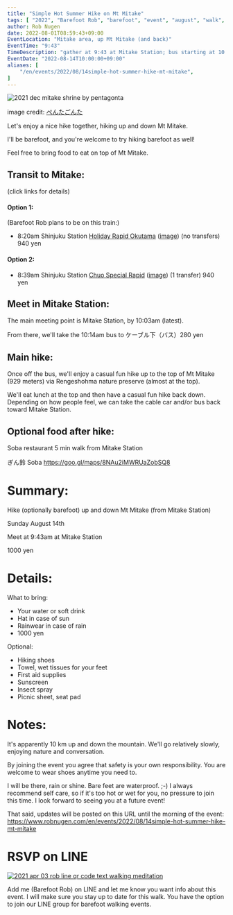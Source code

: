 ```yaml
---
title: "Simple Hot Summer Hike on Mt Mitake"
tags: [ "2022", "Barefoot Rob", "barefoot", "event", "august", "walk", "mitake", "はだし", "Mitake", "裸足のロブ" ]
author: Rob Nugen
date: 2022-08-01T08:59:43+09:00
EventLocation: "Mitake area, up Mt Mitake (and back)"
EventTime: "9:43"
TimeDescription: "gather at 9:43 at Mitake Station; bus starting at 10:14"
EventDate: "2022-08-14T10:00:00+09:00"
aliases: [
    "/en/events/2022/08/14simple-hot-summer-hike-mt-mitake",
]
---
```


<img
src="https://b.robnugen.com/blog/2022/2021_dec_mitake_shrine_by_pentagonta.png"
alt="2021 dec mitake shrine by pentagonta"
class="title" />

<p class="note">image credit: <a href="https://goo.gl/maps/uKVYckdwYsySdFxm9">ぺんたごんた</a></p>

Let's enjoy a nice hike together, hiking up and down Mt Mitake.

I'll be barefoot, and you're welcome to try hiking barefoot as well!

Feel free to bring food to eat on top of Mt Mitake.

## Transit to Mitake:

(click links for details)

#### Option 1:

(Barefoot Rob plans to be on this train:)

* 8:20am Shinjuku Station
[Holiday Rapid Okutama](https://goo.gl/maps/DphPjVobGFkFg5FD6) ([image](https://b.robnugen.com/blog/2022/2022_08_14_recommended_train.png)) (no transfers) 940 yen

#### Option 2:

* 8:39am Shinjuku Station
[Chuo Special Rapid](https://goo.gl/maps/yJQoxj51Ubx8tocL9) ([image](https://b.robnugen.com/blog/2022/2022_08_14_train_arrives_1003.png)) (1 transfer) 940 yen

## Meet in Mitake Station:

The main meeting point is Mitake Station, by 10:03am (latest).

From there, we'll take the 10:14am bus to ケーブル下（バス）280 yen

## Main hike:

Once off the bus, we'll enjoy a casual fun hike
up to the top of Mt Mitake (929 meters)
via Rengeshohma nature preserve (almost at the top).

We'll eat lunch at the top and then have a casual fun hike back down.
Depending on how people feel, we can take the cable car and/or bus back toward Mitake Station.

## Optional food after hike:

Soba restaurant 5 min walk from Mitake Station

ぎん鈴 Soba
https://goo.gl/maps/8NAu2iMWRUaZobSQ8

# Summary:

Hike (optionally barefoot) up and down Mt Mitake (from Mitake Station)

Sunday August 14th

Meet at 9:43am at Mitake Station

1000 yen

# Details:

What to bring:
* Your water or soft drink
* Hat in case of sun
* Rainwear in case of rain
* 1000 yen

 Optional:
* Hiking shoes
* Towel, wet tissues for your feet
* First aid supplies
* Sunscreen
* Insect spray
* Picnic sheet, seat pad

# Notes:

It's apparently 10 km up and down the mountain.  We'll go relatively slowly, enjoying nature and conversation.

By joining the event you agree that safety is your own responsibility.
You are welcome to wear shoes anytime you need to.

I will be there, rain or shine.  Bare feet are waterproof.  ;-)
I always recommend self care,
so if it's too hot or wet for you, no pressure to join this time.
I look forward to seeing you at a future event!

That said, updates will be posted on this URL until the morning of the event:
https://www.robnugen.com/en/events/2022/08/14simple-hot-summer-hike-mt-mitake

# RSVP on LINE

[![2021 apr 03 rob line qr code text walking meditation](//b.robnugen.com/blog/2021/thumbs/2021_sep_25_rob_line_qr_code_text_walk_and_talk.jpg)](//b.robnugen.com/blog/2021/2021_sep_25_rob_line_qr_code_text_walk_and_talk.jpg)

Add me (Barefoot Rob) on LINE and let me know you want info about this event.
I will make sure you stay up to date for this walk.
You have the option to join our LINE group for barefoot walking events.
